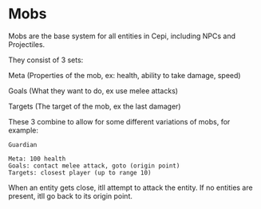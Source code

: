 # Mobs

Mobs are the base system for all entities in Cepi, including NPCs and Projectiles.

They consist of 3 sets:

Meta (Properties of the mob, ex: health, ability to take damage, speed)

Goals (What they want to do, ex use melee attacks)

Targets (The target of the mob, ex the last damager)

These 3 combine to allow for some different variations of mobs, for example:

```
Guardian

Meta: 100 health
Goals: contact melee attack, goto (origin point)
Targets: closest player (up to range 10)
```

When an entity gets close, itll attempt to attack the entity. If no entities are present, itll go back to its origin point.